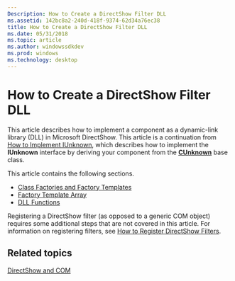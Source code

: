 ```yaml
---
Description: How to Create a DirectShow Filter DLL
ms.assetid: 142bc8a2-240d-418f-9374-62d34a76ec38
title: How to Create a DirectShow Filter DLL
ms.date: 05/31/2018
ms.topic: article
ms.author: windowssdkdev
ms.prod: windows
ms.technology: desktop
---
```


# How to Create a DirectShow Filter DLL

This article describes how to implement a component as a dynamic-link library (DLL) in Microsoft DirectShow. This article is a continuation from [How to Implement IUnknown](how-to-implement-iunknown.md), which describes how to implement the **IUnknown** interface by deriving your component from the [**CUnknown**](cunknown.md) base class.

This article contains the following sections.

-   [Class Factories and Factory Templates](class-factories-and-factory-templates.md)
-   [Factory Template Array](factory-template-array.md)
-   [DLL Functions](dll-functions.md)

Registering a DirectShow filter (as opposed to a generic COM object) requires some additional steps that are not covered in this article. For information on registering filters, see [How to Register DirectShow Filters](how-to-register-directshow-filters.md).

## Related topics

<dl> <dt>

[DirectShow and COM](directshow-and-com.md)
</dt> </dl>

 

 



